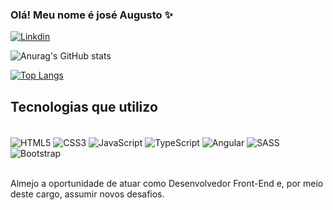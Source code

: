 ### Olá! Meu nome é josé Augusto ✨

[![Linkdin](https://img.shields.io/badge/LinkedIn-0077B5?style=for-the-badge&logo=linkedin&logoColor=white)](https://www.linkedin.com/in/jos%C3%A9-augusto-36a38b22b/)

![Anurag's GitHub stats](https://github-readme-stats.vercel.app/api?username=38061027&show_icons=true&theme=synthwave)

[![Top Langs](https://github-readme-stats.vercel.app/api/top-langs/?username=38061027&layout=compact)](https://github.com/anuraghazra/github-readme-stats)


## Tecnologias que utilizo

<div style="display: inline_block"> <br>
    <img align="center" alt="HTML5" src="https://img.shields.io/badge/HTML5-E34F26?style=for-the-badge&logo=html5&logoColor=white"/>
    <img align="center" alt="CSS3" src="https://img.shields.io/badge/CSS3-1572B6?style=for-the-badge&logo=css3&logoColor=white"/>
    <img align="center" alt="JavaScript" src="https://img.shields.io/badge/JavaScript-F7DF1E?style=for-the-badge&logo=javascript&logoColor=black"/>
    <img align="center" alt="TypeScript" src="https://img.shields.io/badge/TypeScript-007ACC?style=for-the-badge&logo=typescript&logoColor=white"/>
    <img align="center" alt="Angular" src="https://img.shields.io/badge/Angular-DD0031?style=for-the-badge&logo=angular&logoColor=white"/>
    <img align="center" alt="SASS" src="https://img.shields.io/badge/Sass-CC6699?style=for-the-badge&logo=sass&logoColor=white"/>
    <img align="center" alt="Bootstrap" src="https://img.shields.io/badge/Bootstrap-563D7C?style=for-the-badge&logo=bootstrap&logoColor=white"/>
    
</div>
<br>


Almejo a oportunidade de atuar como Desenvolvedor Front-End  e, por meio deste cargo, assumir novos desafios.
